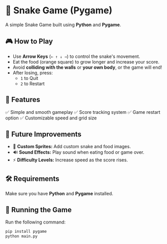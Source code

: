 # 🐍 Snake Game (Pygame)

A simple Snake Game built using **Python** and **Pygame**.

## 🎮 How to Play
- Use **Arrow Keys** (`← ↑ ↓ →`) to control the snake's movement.
- Eat the food (orange square) to grow longer and increase your score.
- Avoid **colliding with the walls** or **your own body**, or the game will end!
- After losing, press:
  - `1` to Quit
  - `2` to Restart

## 🔧 Features
✅ Simple and smooth gameplay
✅ Score tracking system
✅ Game restart option
✅ Customizable speed and grid size

## 🚀 Future Improvements
- 🎨 **Custom Sprites:** Add custom snake and food images.
- 🔊 **Sound Effects:** Play sound when eating food or game over.
- ⚡ **Difficulty Levels:** Increase speed as the score rises.
## 🛠 Requirements
Make sure you have **Python** and **Pygame** installed.


## 🚀 Running the Game
Run the following command:
```bash
pip install pygame
python main.py





